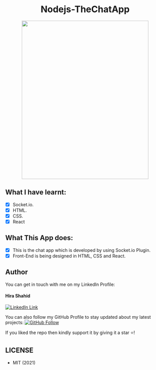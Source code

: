 <h1 align="center">Nodejs-TheChatApp</h1>
<a href="#">
  <div align="center" >
    <img src="chat.jpg" width='400' height = '500'/>
  </div>
</a>

## What I have learnt:
- [x] Socket.io.
- [x] HTML.
- [x] CSS.
- [x] React

## What This App does:
- [x] This is the chat app which is developed by using Socket.io Plugin.
- [x] Front-End is being designed in HTML, CSS and React.

## Author
You can get in touch with me on my LinkedIn Profile:

#### Hira Shahid
[![LinkedIn Link](https://img.shields.io/badge/Connect-thehirashahid-blue.svg?logo=linkedin&longCache=true&style=social&label=Connect
)](https://www.linkedin.com/in/thehirashahid)

You can also follow my GitHub Profile to stay updated about my latest projects: [![GitHub Follow](https://img.shields.io/badge/Connect-hirashahid-blue.svg?logo=Github&longCache=true&style=social&label=Follow)](https://github.com/hirashahid)

If you liked the repo then kindly support it by giving it a star ⭐!

## LICENSE
- MIT (2021)
